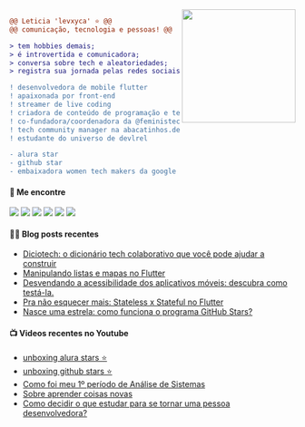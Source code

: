 <img align="right" height="200" src="https://i.imgur.com/Tznn1IZ.gif"/>

```diff
@@ Leticia 'levxyca' ⭐ @@
@@ comunicação, tecnologia e pessoas! @@

> tem hobbies demais;
> é introvertida e comunicadora;
> conversa sobre tech e aleatoriedades;
> registra sua jornada pelas redes sociais.

! ‍desenvolvedora de mobile flutter
! apaixonada por front-end
! streamer de live coding
! criadora de conteúdo de programação e tecnologia
! co-fundadora/coordenadora da @feministech
! tech community manager na abacatinhos.dev
! estudante do universo de devlrel

- alura star
- github star
- embaixadora women tech makers da google
```

#### 🔗 Me encontre

<a href="https://twitter.com/levxyca"><img src="https://img.shields.io/badge/Twitter-1DA1F2?style=for-the-badge&logo=twitter&logoColor=white"></img></a>
<a href="https://dev.to/levxyca"><img src="https://img.shields.io/badge/dev.to-0A0A0A?style=for-the-badge&logo=dev.to&logoColor=white"></img></a>
<a href="https://www.youtube.com/channel/UC0oAypdScDI9WiwvebIqiOQ"><img src="https://img.shields.io/badge/Youtube-FF0000?style=for-the-badge&logo=twitch&logoColor=white"></img></a>
<a href="https://www.twitch.tv/levxyca"><img src="https://img.shields.io/badge/Twitch-9146FF?style=for-the-badge&logo=twitch&logoColor=white"></img></a>
<a href="https://www.linkedin.com/in/leticiacaroline/"><img src="https://img.shields.io/badge/LinkedIn-0077B5?style=for-the-badge&logo=linkedin&logoColor=white"></img></a>
<a href="https://www.polywork.com/levxyca"><img src="https://img.shields.io/badge/Polywork-0077B5?style=for-the-badge&logo=polywork&logoColor=white"></img></a>

#### ✍🏻 Blog posts recentes

<!-- BLOG:START -->
- [Diciotech: o dicionário tech colaborativo que você pode ajudar a construir](https://dev.to/feministech/diciotech-o-dicionario-tech-colaborativo-que-voce-pode-ajudar-a-construir-14c4)
- [Manipulando listas e mapas no Flutter](https://dev.to/feministech/manipulando-listas-e-mapas-no-flutter-81h)
- [Desvendando a acessibilidade dos aplicativos móveis: descubra como testá-la.](https://dev.to/feministech/desvendando-a-acessibilidade-dos-aplicativos-moveis-descubra-como-testa-la-1m36)
- [Pra não esquecer mais: Stateless x Stateful no Flutter](https://dev.to/feministech/pra-nao-esquecer-mais-stateless-x-stateful-no-flutter-58eg)
- [Nasce uma estrela: como funciona o programa GitHub Stars?](https://dev.to/feministech/nasce-uma-estrela-como-funciona-o-programa-github-stars-1p7p)
<!-- BLOG:END -->

#### 📺 Videos recentes no Youtube

<!-- YOUTUBE:START -->
- [unboxing alura stars ⭐](https://www.youtube.com/watch?v=QqNW2OFz6Kg)
- [unboxing github stars ⭐](https://www.youtube.com/watch?v=bhWco_QQPgM)
- [Como foi meu 1º período de Análise de Sistemas](https://www.youtube.com/watch?v=X9egRFG0u48)
- [Sobre aprender coisas novas](https://www.youtube.com/watch?v=0Qga_1UEz0M)
- [Como decidir o que estudar para se tornar uma pessoa desenvolvedora?](https://www.youtube.com/watch?v=lDOK4Ua43-c)
<!-- YOUTUBE:END -->
